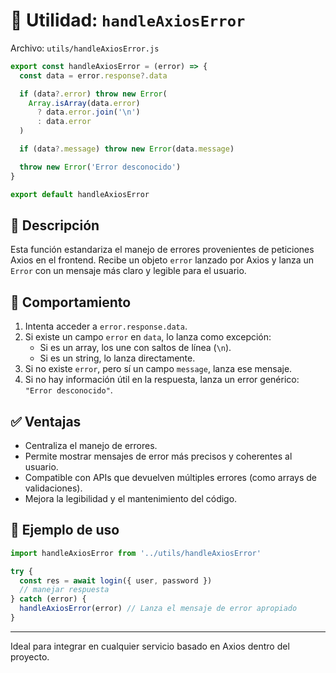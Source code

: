 # 🧰 Utilidad: `handleAxiosError`

Archivo: `utils/handleAxiosError.js`

```js
export const handleAxiosError = (error) => {
  const data = error.response?.data

  if (data?.error) throw new Error(
    Array.isArray(data.error)
      ? data.error.join('\n')
      : data.error
  )

  if (data?.message) throw new Error(data.message)

  throw new Error('Error desconocido')
}

export default handleAxiosError
```

## 📝 Descripción

Esta función estandariza el manejo de errores provenientes de peticiones Axios en el frontend. Recibe un objeto `error` lanzado por Axios y lanza un `Error` con un mensaje más claro y legible para el usuario.

## 🧠 Comportamiento

1. Intenta acceder a `error.response.data`.
2. Si existe un campo `error` en `data`, lo lanza como excepción:
   - Si es un array, los une con saltos de línea (`\n`).
   - Si es un string, lo lanza directamente.
3. Si no existe `error`, pero sí un campo `message`, lanza ese mensaje.
4. Si no hay información útil en la respuesta, lanza un error genérico: `"Error desconocido"`.

## ✅ Ventajas

- Centraliza el manejo de errores.
- Permite mostrar mensajes de error más precisos y coherentes al usuario.
- Compatible con APIs que devuelven múltiples errores (como arrays de validaciones).
- Mejora la legibilidad y el mantenimiento del código.

## 🧪 Ejemplo de uso

```js
import handleAxiosError from '../utils/handleAxiosError'

try {
  const res = await login({ user, password })
  // manejar respuesta
} catch (error) {
  handleAxiosError(error) // Lanza el mensaje de error apropiado
}
```

---

Ideal para integrar en cualquier servicio basado en Axios dentro del proyecto.
